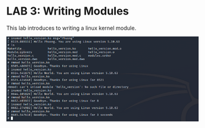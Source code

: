 # LAB 3: Writing Modules #

This lab introduces to writing a linux kernel module. 

![plot](../media/lab3/lab3.png)

